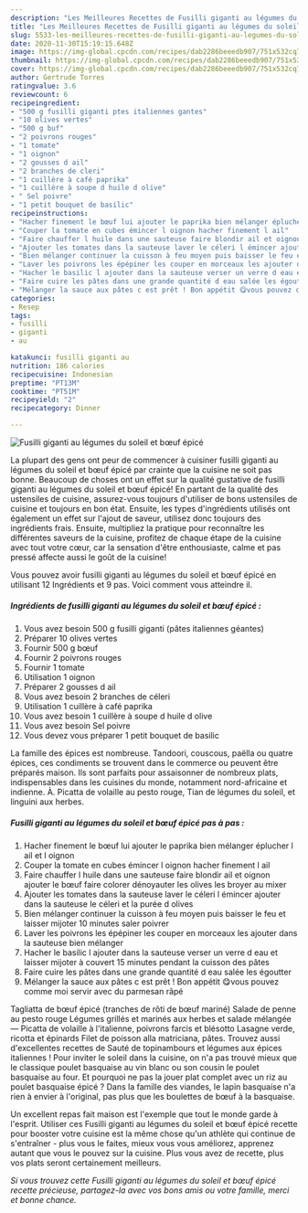 ```yaml
---
description: "Les Meilleures Recettes de Fusilli giganti au légumes du soleil et bœuf épicé"
title: "Les Meilleures Recettes de Fusilli giganti au légumes du soleil et bœuf épicé"
slug: 5533-les-meilleures-recettes-de-fusilli-giganti-au-legumes-du-soleil-et-bouf-epice
date: 2020-11-30T15:19:15.648Z
image: https://img-global.cpcdn.com/recipes/dab2286beeedb907/751x532cq70/fusilli-giganti-au-legumes-du-soleil-et-boeuf-epice-photo-principale-de-la-recette.jpg
thumbnail: https://img-global.cpcdn.com/recipes/dab2286beeedb907/751x532cq70/fusilli-giganti-au-legumes-du-soleil-et-boeuf-epice-photo-principale-de-la-recette.jpg
cover: https://img-global.cpcdn.com/recipes/dab2286beeedb907/751x532cq70/fusilli-giganti-au-legumes-du-soleil-et-boeuf-epice-photo-principale-de-la-recette.jpg
author: Gertrude Torres
ratingvalue: 3.6
reviewcount: 6
recipeingredient:
- "500 g fusilli giganti ptes italiennes gantes"
- "10 olives vertes"
- "500 g buf"
- "2 poivrons rouges"
- "1 tomate"
- "1 oignon"
- "2 gousses d ail"
- "2 branches de cleri"
- "1 cuillère à café paprika"
- "1 cuillère à soupe d huile d olive"
- " Sel poivre"
- "1 petit bouquet de basilic"
recipeinstructions:
- "Hacher finement le bœuf lui ajouter le paprika bien mélanger éplucher l ail et l oignon"
- "Couper la tomate en cubes émincer l oignon hacher finement l ail"
- "Faire chauffer l huile dans une sauteuse faire blondir ail et oignon ajouter le bœuf faire colorer dénoyauter les olives les broyer au mixer"
- "Ajouter les tomates dans la sauteuse laver le céleri l émincer ajouter dans la sauteuse le céleri et la purée d olives"
- "Bien mélanger continuer la cuisson à feu moyen puis baisser le feu et laisser mijoter 10 minutes saler poivrer"
- "Laver les poivrons les épépiner les couper en morceaux les ajouter dans la sauteuse bien mélanger"
- "Hacher le basilic l ajouter dans la sauteuse verser un verre d eau et laisser mijoter à couvert 15 minutes pendant la cuisson des pâtes"
- "Faire cuire les pâtes dans une grande quantité d eau salée les égoutter"
- "Mélanger la sauce aux pâtes c est prêt ! Bon appétit 😋vous pouvez comme moi servir avec du parmesan râpé"
categories:
- Resep
tags:
- fusilli
- giganti
- au

katakunci: fusilli giganti au 
nutrition: 186 calories
recipecuisine: Indonesian
preptime: "PT13M"
cooktime: "PT51M"
recipeyield: "2"
recipecategory: Dinner

---
```



![Fusilli giganti au légumes du soleil et bœuf épicé](https://img-global.cpcdn.com/recipes/dab2286beeedb907/751x532cq70/fusilli-giganti-au-legumes-du-soleil-et-boeuf-epice-photo-principale-de-la-recette.jpg)

La plupart des gens ont peur de commencer à cuisiner fusilli giganti au légumes du soleil et bœuf épicé par crainte que la cuisine ne soit pas bonne. Beaucoup de choses ont un effet sur la qualité gustative de fusilli giganti au légumes du soleil et bœuf épicé! En partant de la qualité des ustensiles de cuisine, assurez-vous toujours d'utiliser de bons ustensiles de cuisine et toujours en bon état. Ensuite, les types d'ingrédients utilisés ont également un effet sur l'ajout de saveur, utilisez donc toujours des ingrédients frais. Ensuite, multipliez la pratique pour reconnaître les différentes saveurs de la cuisine, profitez de chaque étape de la cuisine avec tout votre cœur, car la sensation d'être enthousiaste, calme et pas pressé affecte aussi le goût de la cuisine!

<!--inarticleads1-->

Vous pouvez avoir fusilli giganti au légumes du soleil et bœuf épicé en utilisant 12 Ingrédients et 9 pas. Voici comment vous atteindre il.

##### Ingrédients de fusilli giganti au légumes du soleil et bœuf épicé :

1. Vous avez besoin 500 g fusilli giganti (pâtes italiennes géantes)
1. Préparer 10 olives vertes
1. Fournir 500 g bœuf
1. Fournir 2 poivrons rouges
1. Fournir 1 tomate
1. Utilisation 1 oignon
1. Préparer 2 gousses d ail
1. Vous avez besoin 2 branches de céleri
1. Utilisation 1 cuillère à café paprika
1. Vous avez besoin 1 cuillère à soupe d huile d olive
1. Vous avez besoin  Sel poivre
1. Vous devez vous préparer 1 petit bouquet de basilic


La famille des épices est nombreuse. Tandoori, couscous, paëlla ou quatre épices, ces condiments se trouvent dans le commerce ou peuvent être préparés maison. Ils sont parfaits pour assaisonner de nombreux plats, indispensables dans les cuisines du monde, notamment nord-africaine et indienne. À. Picatta de volaille au pesto rouge, Tian de légumes du soleil, et linguini aux herbes. 

<!--inarticleads2-->

##### Fusilli giganti au légumes du soleil et bœuf épicé pas à pas :

1. Hacher finement le bœuf lui ajouter le paprika bien mélanger éplucher l ail et l oignon
1. Couper la tomate en cubes émincer l oignon hacher finement l ail
1. Faire chauffer l huile dans une sauteuse faire blondir ail et oignon ajouter le bœuf faire colorer dénoyauter les olives les broyer au mixer
1. Ajouter les tomates dans la sauteuse laver le céleri l émincer ajouter dans la sauteuse le céleri et la purée d olives
1. Bien mélanger continuer la cuisson à feu moyen puis baisser le feu et laisser mijoter 10 minutes saler poivrer
1. Laver les poivrons les épépiner les couper en morceaux les ajouter dans la sauteuse bien mélanger
1. Hacher le basilic l ajouter dans la sauteuse verser un verre d eau et laisser mijoter à couvert 15 minutes pendant la cuisson des pâtes
1. Faire cuire les pâtes dans une grande quantité d eau salée les égoutter
1. Mélanger la sauce aux pâtes c est prêt ! Bon appétit 😋vous pouvez comme moi servir avec du parmesan râpé


Tagliatta de bœuf épicé (tranches de rôti de bœuf mariné) Salade de penne au pesto rouge Légumes grillés et marinés aux herbes et salade mélangée — Picatta de volaille à l&#39;italienne, poivrons farcis et blésotto Lasagne verde, ricotta et épinards Filet de poisson alla matriciana, pâtes. Trouvez aussi d&#39;excellentes recettes de Sauté de topinambours et légumes aux épices italiennes ! Pour inviter le soleil dans la cuisine, on n&#39;a pas trouvé mieux que le classique poulet basquaise au vin blanc ou son cousin le poulet basquaise au four. Et pourquoi ne pas la jouer plat complet avec un riz au poulet basquaise épicé ? Dans la famille des viandes, le lapin basquaise n&#39;a rien à envier à l&#39;original, pas plus que les boulettes de bœuf à la basquaise. 

<!--inarticleads1-->

<p>
Un excellent repas fait maison est l'exemple que tout le monde garde à l'esprit. Utiliser ces Fusilli giganti au légumes du soleil et bœuf épicé recette pour booster votre cuisine est la même chose qu'un athlète qui continue de s'entraîner - plus vous le faites, mieux vous vous améliorez, apprenez autant que vous le pouvez sur la cuisine. Plus vous avez de recette, plus vos plats seront certainement meilleurs.
</p>

<p>
<i>Si vous trouvez cette Fusilli giganti au légumes du soleil et bœuf épicé recette précieuse, partagez-la avec vos bons amis ou votre famille, merci et bonne chance.</i>
</p>
